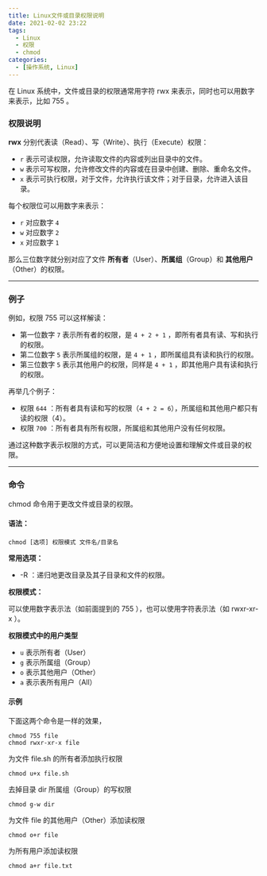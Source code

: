```yaml
---
title: Linux文件或目录权限说明
date: 2021-02-02 23:22
tags: 
  - Linux
  - 权限
  - chmod
categories:
  - [操作系统, Linux]
---
```



在 Linux 系统中，文件或目录的权限通常用字符 rwx 来表示，同时也可以用数字来表示，比如 755 。

### 权限说明

**rwx** 分别代表读（Read）、写（Write）、执行（Execute）权限：
- `r` 表示可读权限，允许读取文件的内容或列出目录中的文件。
- `w` 表示可写权限，允许修改文件的内容或在目录中创建、删除、重命名文件。
- `x` 表示可执行权限，对于文件，允许执行该文件；对于目录，允许进入该目录。

每个权限位可以用数字来表示：
- `r` 对应数字 `4`
- `w` 对应数字 `2`
- `x` 对应数字 `1`

那么三位数字就分别对应了文件 **所有者**（User）、**所属组**（Group）和 **其他用户**（Other）的权限。

---

### 例子

例如，权限 755 可以这样解读：
- 第一位数字 `7` 表示所有者的权限，是 `4 + 2 + 1` ，即所有者具有读、写和执行的权限。
- 第二位数字 `5` 表示所属组的权限，是 `4 + 1` ，即所属组具有读和执行的权限。
- 第三位数字 `5` 表示其他用户的权限，同样是 `4 + 1` ，即其他用户具有读和执行的权限。

再举几个例子：  
- 权限 `644` ：所有者具有读和写的权限（`4 + 2 = 6`），所属组和其他用户都只有读的权限（4）。
- 权限 `700` ：所有者具有所有权限，所属组和其他用户没有任何权限。

通过这种数字表示权限的方式，可以更简洁和方便地设置和理解文件或目录的权限。

---

### 命令
chmod 命令用于更改文件或目录的权限。

#### 语法：
```
chmod [选项] 权限模式 文件名/目录名
```
**常用选项：**
- -R ：递归地更改目录及其子目录和文件的权限。

**权限模式：**  

可以使用数字表示法（如前面提到的 755 ），也可以使用字符表示法（如 rwxr-xr-x ）。

**权限模式中的用户类型**  
- `u` 表示所有者（User）
- `g` 表示所属组（Group）
- `o` 表示其他用户（Other）
- `a` 表示表所有用户（All）

#### 示例
下面这两个命令是一样的效果，
```
chmod 755 file 
chmod rwxr-xr-x file
```

为文件 file.sh 的所有者添加执行权限
```
chmod u+x file.sh
```

去掉目录 dir 所属组（Group）的写权限
```
chmod g-w dir 
```

为文件 file 的其他用户（Other）添加读权限
```
chmod o+r file
```

为所有用户添加读权限
```
chmod a+r file.txt
```
